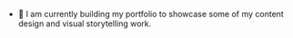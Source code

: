 - 🔭 I am currently building my portfolio to showcase some of my content design and visual storytelling work.
